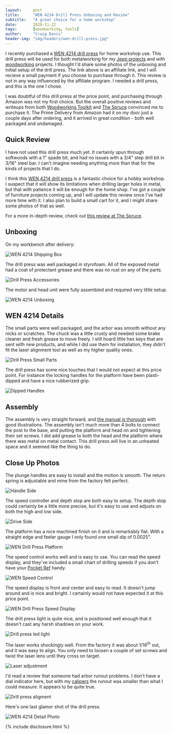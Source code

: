 ```yaml
---
layout:     post
title:      "WEN 4214 Drill Press Unboxing and Review"
subtitle:   "A great choice for a home workshop"
date:       2020-11-22
tags:       [woodworking, tools]
author:     "Craig Davis"
header-img: "img/headers/wen-drill-press.jpg"
---
```


I recently purchased a [WEN 4214 drill press][amazon] for home workshop use. This drill press will be used for both metalworking for my [Jeep projects](/tags/jeep/) and with [woodworking](/tags/woodworking/) projects. I thought I'd share some photos of the unboxing and initial setup of the drill press. The link above is an affiliate link, and I will recieve a small payment if you choose to purchase through it. This review is not in any way influenced by the affiliate program. I needed a drill press, and this is the one I chose.

I was doubtful of this drill press at the price point, and purchasing through Amazon was not my first choice. But the overall positive reviews and writeups from both [Woodworking Toolkit][review-toolkit] and [The Spruce][review-spruce] convinced me to purchase it. The Prime Delivery from Amazon had it on my door just a couple days after ordering, and it arrived in great condition - both well packaged and undamaged.


## Quick Review

I have not used this drill press much yet. It certainly spun through softwoods with a 1" spade bit, and had no issues with a 3/4" step drill bit in 3/16" steel bar. I can't imagine needing anything more than that for the kinds of projects that I do. 

I think this [WEN 4214 drill press][amazon] is a fantastic choice for a hobby workshop. I suspect that it will show its limitations when drilling larger holes in metal, but that with patience it will be enough for the home shop. I've got a couple of furniture projects coming up, and I will update this review once I've had more time with it. I also plan to build a small cart for it, and I might share some photos of that as well.

For a more in-depth review, check out [this review at The Spruce][review-spruce].

## Unboxing

On my workbench after delivery:

![WEN 4214 Shipping Box](/img/posts/wen-4214-drill-press/thumbnails/0105-drill-press-box.small.jpg)

The drill press was well packaged in styrofoam. All of the exposed metal had a coat of protectant grease and there was no rust on any of the parts.

![Drill Press Accessories](/img/posts/wen-4214-drill-press/thumbnails/0110-drill-press-accesories.small.jpg)

The motor and head unit were fully assembled and required very little setup. 

![WEN 4214 Unboxing](/img/posts/wen-4214-drill-press/thumbnails/0112-wen-4214-unboxing.small.jpg)

## WEN 4214 Details

The small parts were well packaged, and the arbor was smooth without any nicks or scratches. The chuck was a little crusty and needed some brake cleaner and fresh grease to move freely. I still hoard little hex keys that are sent with new products, and while I did use them for installation, they didn't fit the laser alignment tool as well as my higher quality ones.

![Drill Press Small Parts](/img/posts/wen-4214-drill-press/thumbnails/0113-wen-drill-press-parts.small.jpg)

The drill press has some nice touches that I would not expect at this price point. For instance the locking handles for the platform have been plasti-dipped and have a nice rubberized grip.

![Dipped Handles](/img/posts/wen-4214-drill-press/thumbnails/0115-dipped-handles.small.jpg)

## Assembly

The assembly is very straight forward, and [the manual is thorough][manual] with good illustrations. The assembly isn't much more than 4 bolts to connect the post to the base, and putting the platform and head on and tightening their set screws. I did add grease to both the head and the platform where there was metal on metal contact. This drill press will live in an unheated space and it seemed like the thing to do.

## Close Up Photos

The plunge handles are easy to install and the motion is smooth. The return spring is adjustable and mine from the factory felt perfect.

![Handle Side](/img/posts/wen-4214-drill-press/thumbnails/0116-handle-side.small.jpg)

The speed controller and depth stop are both easy to setup. The depth stop could certainly be a little more precise, but it's easy to use and adjusts on both the high and low side.

![Drive Side](/img/posts/wen-4214-drill-press/thumbnails/0117-drive-side.small.jpg)

The platform has a nice machined finish on it and is remarkably flat. With a straight edge and feeler gauge I only found one small dip of 0.0025".

![WEN Drill Press Platform](/img/posts/wen-4214-drill-press/thumbnails/0118-wen-4214-platform.small.jpg)

The speed control works well and is easy to use. You can read the speed display, and they've included a small chart of drilling speeds if you don't have your [Pocket Ref][pocket-ref] handy.

![WEN Speed Control](/img/posts/wen-4214-drill-press/thumbnails/0121-wen-speed-control.small.jpg)

The speed display is front and center and easy to read. It doesn't jump around and is nice and bright. I certainly would not have expected it at this price point.

![WEN Drill Press Speed Display](/img/posts/wen-4214-drill-press/thumbnails/0130-speed-display.small.jpg)

The drill press light is quite nice, and is positioned well enough that it doesn't cast any harsh shadows on your work.

![Drill press led light](/img/posts/wen-4214-drill-press/thumbnails/0123-drill-press-light.small.jpg)

The laser works shockingly well. From the factory it was about 1/16<sup>th</sup> out, and it was easy to align. You only need to loosen a couple of set screws and twist the laser lens until they cross on target.

![Laser adjustment](/img/posts/wen-4214-drill-press/thumbnails/0127-laser-adjustment.small.jpg)

I'd read a review that someone had arbor runout problems. I don't have a dial indicator here, but with my [calipers][calipers] the runout was smaller than what I could measure. It appears to be quite true.

![Drill press aligment](/img/posts/wen-4214-drill-press/thumbnails/0128-alignment.small.jpg)

Here's one last glamor shot of the drill press.

![WEN 4214 Detail Photo](/img/posts/wen-4214-drill-press/thumbnails/0129-glamor-shot.small.jpg)


{% include disclosure.html %}

[amazon]: https://amzn.to/3kVM5IT
[review-toolkit]: https://woodworkingtoolkit.com/wen-4214-drill-press/
[review-spruce]: https://www.thespruce.com/wen-4214-variable-speed-drill-press-review-4799697
[wen]: https://wenproducts.com/products/12-inch-variable-speed-drill-press-4214
[manual]: https://cdn.shopify.com/s/files/1/0012/0350/3168/files/4214.manual.20190315.pdf?v=1584547012
[pocket-ref]: https://amzn.to/3nMZAfQ
[calipers]: https://amzn.to/3aix93L

